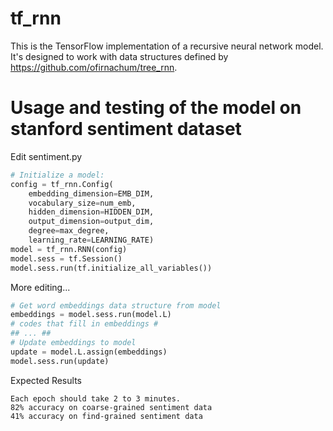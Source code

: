# tf_rnn
This is the TensorFlow implementation of a recursive neural network model.
It's designed to work with data structures defined by https://github.com/ofirnachum/tree_rnn.

# Usage and testing of the model on stanford sentiment dataset

Edit sentiment.py
```python
# Initialize a model:
config = tf_rnn.Config(
    embedding_dimension=EMB_DIM,
    vocabulary_size=num_emb, 
    hidden_dimension=HIDDEN_DIM,
    output_dimension=output_dim,
    degree=max_degree,
    learning_rate=LEARNING_RATE)
model = tf_rnn.RNN(config)
model.sess = tf.Session()
model.sess.run(tf.initialize_all_variables())
```

More editing...
```python
# Get word embeddings data structure from model
embeddings = model.sess.run(model.L)
# codes that fill in embeddings #
## ... ##
# Update embeddings to model
update = model.L.assign(embeddings)
model.sess.run(update)
```

Expected Results
```
Each epoch should take 2 to 3 minutes.
82% accuracy on coarse-grained sentiment data
41% accuracy on find-grained sentiment data
```
